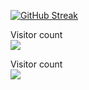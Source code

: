 [![GitHub Streak](http://github-readme-streak-stats.herokuapp.com?user=Nitish36&theme=neon-dark&hide_border=true&date_format=j%20M%5B%20Y%5D)](https://git.io/streak-stats)

<p align="left"> 
  Visitor count<br>
  <img src="https://profile-counter.glitch.me/Nitish36/count.svg" />
</p>

<p align="left"> 
  Visitor count<br>
  <img src="https://profile-counter.glitch.me/Nitish36/count.svg](https://www.google.com/search?sa=X&q=world+cup+qatar+2022&oi=ddle&ct=254290964&hl=en&si=AC1wQDCwN61-ebmuwbQCO5QCrgOvEq5bkWeIzJ5JczItzAKNdR1yVqHumR6dpKZ2-xtE3l85lyOhTpL6EWRANxrMxMhd5t5r8ze5H2_gmfeA0eIyRYEC6zc%3D&ved=0ahUKEwih47ey07z7AhWf-jgGHYLSA5UQPQgC" />
</p>
